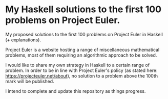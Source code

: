 # My Haskell solutions to the first 100 problems on Project Euler.
My proposed solutions to the first 100 problems on Project Euler in Haskell (+ explanations).

Project Euler is a website hosting a range of miscellaneous mathematical problems, most of them requiring an algorithmic approach to be solved.

I would like to share my own strategy in Haskell to a certain range of problem. In order to be in line with Project Euler's policy (as stated here: https://projecteuler.net/about), no solution to a problem above the 100th mark will be published.

I intend to complete and update this repository as things progress.
